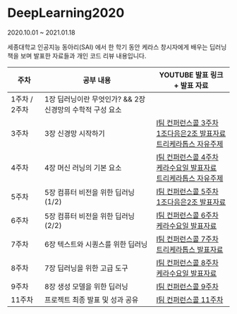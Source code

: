 # DeepLearning2020
2020.10.01 ~ 2021.01.18

세종대학교 인공지능 동아리(SAI) 에서 한 학기 동안
케라스 창시자에게 배우는 딥러닝 책을 보며 발표한 자료들과 개인 코드 리뷰 내용입니다.


|주차|공부 내용|YOUTUBE 발표 링크 + 발표 자료|
|------|----|---|
|1주차 / 2주차|1장 딥러닝이란 무엇인가? && 2장 신경망의 수학적 구성 요소 ||
|3주차|3장 신경망 시작하기|[I팀 컨퍼런스콜 3주차](https://www.youtube.com/watch?v=dftIMEDHFFA&list=PLArrI8JcN6ZAxE6I3m6qXEvKychJ6cTW7&index=1)<br/>[1조다음은2조 발표자료](https://github.com/sju-coml/SAI-2020-Team-I/blob/master/2%ED%95%99%EA%B8%B0-1%EC%A1%B0%EB%8B%A4%EC%9D%8C%EC%9D%802%EC%A1%B0/%EB%B0%9C%ED%91%9C%EC%9E%90%EB%A3%8C/1%EC%A1%B0%EB%8B%A4%EC%9D%8C%EC%9D%802%EC%A1%B0-3%EC%9E%A5%EB%B0%9C%ED%91%9C.pdf)<br/>[트리케라톱스 자유주제](https://github.com/sju-coml/SAI-2020-Team-I/blob/master/2%ED%95%99%EA%B8%B0-%ED%8A%B8%EB%A6%AC%EC%BC%80%EB%9D%BC%ED%86%B1%EC%8A%A4/3%EC%A3%BC%EC%B0%A8/PT_201102.pdf)|
|4주차|4장 머신 러닝의 기본 요소|[I팀 컨퍼런스콜 4주차](https://www.youtube.com/watch?v=bDAltcc11OA&list=PLArrI8JcN6ZAxE6I3m6qXEvKychJ6cTW7&index=2)<br/>[케라수요일 발표자료](https://docs.google.com/presentation/d/1oHBfEAWcFgHyJaZ5nWtuX-5NHw17efqWOxQOFU9f5P0/edit#slide=id.p)<br/>[트리케라톱스 자유주제](https://github.com/sju-coml/SAI-2020-Team-I/blob/master/2%ED%95%99%EA%B8%B0-%ED%8A%B8%EB%A6%AC%EC%BC%80%EB%9D%BC%ED%86%B1%EC%8A%A4/4%EC%A3%BC%EC%B0%A8/PT_201109_week4.)|
|5주차|5장 컴퓨터 비전을 위한 딥러닝 (1/2)|[I팀 컨퍼런스콜 5주차](https://www.youtube.com/watch?v=u6v4cWRcRt4&list=PLArrI8JcN6ZAxE6I3m6qXEvKychJ6cTW7&index=3)<br/>[1조다음은2조 발표자료](https://github.com/sju-coml/SAI-2020-Team-I/blob/master/2%ED%95%99%EA%B8%B0-1%EC%A1%B0%EB%8B%A4%EC%9D%8C%EC%9D%802%EC%A1%B0/%EB%B0%9C%ED%91%9C%EC%9E%90%EB%A3%8C/1%EC%A1%B0%EB%8B%A4%EC%9D%8C%EC%9D%802%EC%A1%B0%205.3%EA%B9%8C%EC%A7%80.pdf)|
|6주차|5장 컴퓨터 비전을 위한 딥러닝 (2/2)|[I팀 컨퍼런스콜 6주차](https://www.youtube.com/watch?v=jOgsBlA-k3o&list=PLArrI8JcN6ZAxE6I3m6qXEvKychJ6cTW7&index=4)<br/>[케라수요일 발표자료](https://docs.google.com/presentation/d/1S3kByj3zpCtJvSfAQC1rFlhD2ljqiXGgHvZJSqr4ECQ/edit#slide=id.ga159a1e654_4_0)|
|7주차|6장 텍스트와 시퀀스를 위한 딥러닝|[I팀 컨퍼런스콜 7주차](https://www.youtube.com/watch?v=y-aNMkgSQL4&list=PLArrI8JcN6ZAxE6I3m6qXEvKychJ6cTW7&index=5)<br/>[트리케라톱스 발표자료](https://github.com/sju-coml/SAI-2020-Team-I/blob/master/2%ED%95%99%EA%B8%B0-%ED%8A%B8%EB%A6%AC%EC%BC%80%EB%9D%BC%ED%86%B1%EC%8A%A4/6%EC%A3%BC%EC%B0%A8/6%EC%A3%BC%EC%B0%A8%20%ED%8A%B8%EB%A6%AC%EC%BC%80%EB%9D%BC%ED%86%B1%EC%8A%A4%20%EB%B0%9C%ED%91%9C.pdf)|
|8주차|7장 딥러닝을 위한 고급 도구|[I팀 컨퍼런스콜 8주차](https://www.youtube.com/watch?v=uI0aoXMBkQ0&list=PLArrI8JcN6ZAxE6I3m6qXEvKychJ6cTW7&index=6)<br/>[케라수요일 발표자료](https://docs.google.com/presentation/d/1GJC6OEZzfUkTwOvnNIpXppIqaZrgDIFaRJ2dUXZFEJk/edit#slide=id.p)|
|9주차|8장 생성 모델을 위한 딥러닝|[I팀 컨퍼런스콜 9주차](https://www.youtube.com/watch?v=D4Z9x4YkJtQ&list=PLArrI8JcN6ZAxE6I3m6qXEvKychJ6cTW7&index=7)|
|11주차|프로젝트 최종 발표 및 성과 공유|[I팀 컨퍼런스콜 11주차](https://www.youtube.com/watch?v=GHrb8dILj0k&list=PLArrI8JcN6ZAxE6I3m6qXEvKychJ6cTW7&index=9)|
